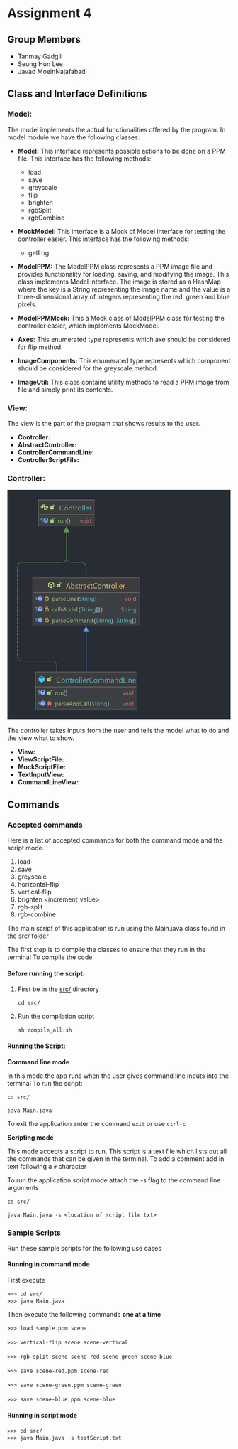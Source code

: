 # Assignment 4

## Group Members

- Tanmay Gadgil
- Seung Hun Lee
- Javad MoeinNajafabadi

## Class and Interface Definitions

### Model:

The model implements the actual functionalities offered by the program.
In model module we have the following classes:

- **Model:** This interface represents possible actions to be done on a PPM file. This interface
  has the following methods:

    - load
    - save
    - greyscale
    - flip
    - brighten
    - rgbSplit
    - rgbCombine


- **MockModel:** This interface is a Mock of Model interface for testing the controller easier.
  This interface has the following methods:

    - getLog


- **ModelPPM:** The ModelPPM class represents a PPM image file and provides functionality for
  loading,
  saving, and modifying the image. This class implements Model interface.
  The image is stored as a HashMap where the key is a
  String representing the image name and the value is a three-dimensional array of integers
  representing the red, green and blue pixels.


- **ModelPPMMock:** This a Mock class of ModelPPM class for testing the controller easier, which
  implements MockModel.


- **Axes:** This enumerated type represents which axe should be considered for flip method.


- **ImageComponents:**  This enumerated type represents which component should be considered
  for the greyscale method.


- **ImageUtil:** This class contains utility methods to read a PPM image from file and simply
  print its contents.

### View:

The view is the part of the program that shows results to the user.

- **Controller:**
- **AbstractController:**
- **ControllerCommandLine:**
- **ControllerScriptFile:**

### Controller:

![Controller](diagrams/controller.png)


The controller takes inputs from the user and tells the model what to do and the view what to show.

- **View:**
- **ViewScriptFile:**
- **MockScriptFile:**
- **TextInputView:**
- **CommandLineView:**

## Commands

### Accepted commands

Here is a list of accepted commands for both the command mode and the script mode.

1. load <image-path> <image-name>
2. save <image-path> <image-name>
3. greyscale <component-name> <image-name> <dest-image-name>
4. horizontal-flip <image-name> <dest-image-name>
5. vertical-flip <image-name> <dest-image-name>
6. brighten <increment_value> <image-name> <dest-image-name>
7. rgb-split <image-name> <dest-image-name-red> <dest-image-name-green> <dest-image-name-blue>
8. rgb-combine <image-name> <red-image> <green-image> <blue-image>


The main script of this application is run using the Main.java class found in the src/ folder

The first step is to compile the classes to ensure that they run in the terminal
To compile the code

#### Before running the script:

1. First be in the [src/](./src/) directory
    ```shell
   cd src/
   ```
2. Run the compilation script
    ```shell
    sh compile_all.sh
    ```

#### Running the Script:

**Command line mode**

In this mode the app runs when the user gives command line inputs into the terminal
To run the script:

```shell
cd src/
```

```shell
java Main.java
```

To exit the application enter the command ```exit``` or use ```ctrl-c```

**Scripting mode**

This mode accepts a script to run. This script is a text file which lists out all the
commands that can be given in the terminal. To add a comment add in text following a ```#```
character

To run the application script mode attach the -s flag to the command line arguments

```shell
cd src/
```

```shell
java Main.java -s <location of script file.txt>
```

### Sample Scripts

Run these sample scripts for the following use cases

#### Running in command mode

First execute
```shell
>>> cd src/
>>> java Main.java
```

Then execute the following commands **one at a time**

```shell
>>> load sample.ppm scene

>>> vertical-flip scene scene-vertical

>>> rgb-split scene scene-red scene-green scene-blue

>>> save scene-red.ppm scene-red

>>> save scene-green.ppm scene-green

>>> save scene-blue.ppm scene-blue
```

#### Running in script mode

```shell
>>> cd src/
>>> java Main.java -s testScript.txt
```

